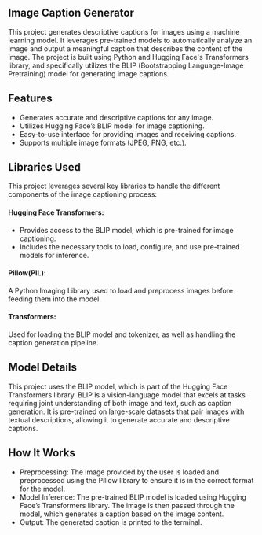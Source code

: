 ## Image Caption Generator
This project generates descriptive captions for images using a machine learning model. It leverages pre-trained models to automatically analyze an image and output a meaningful caption that describes the content of the image. The project is built using Python and Hugging Face's Transformers library, and specifically utilizes the BLIP (Bootstrapping Language-Image Pretraining) model for generating image captions.


## Features
* Generates accurate and descriptive captions for any image.
* Utilizes Hugging Face’s BLIP model for image captioning.
* Easy-to-use interface for providing images and receiving captions.
* Supports multiple image formats (JPEG, PNG, etc.).


## Libraries Used
This project leverages several key libraries to handle the different components of the image captioning process:

#### Hugging Face Transformers:
* Provides access to the BLIP model, which is pre-trained for image captioning.
* Includes the necessary tools to load, configure, and use pre-trained models for inference.

#### Pillow(PIL):
A Python Imaging Library used to load and preprocess images before feeding them into the model.

#### Transformers:
Used for loading the BLIP model and tokenizer, as well as handling the caption generation pipeline.


## Model Details
This project uses the BLIP model, which is part of the Hugging Face Transformers library. BLIP is a vision-language model that excels at tasks requiring joint understanding of both image and text, such as caption generation. It is pre-trained on large-scale datasets that pair images with textual descriptions, allowing it to generate accurate and descriptive captions.


## How It Works
* Preprocessing:
The image provided by the user is loaded and preprocessed using the Pillow library to ensure it is in the correct format for the model.
* Model Inference:
The pre-trained BLIP model is loaded using Hugging Face’s Transformers library. The image is then passed through the model, which generates a caption based on the image content.
* Output:
The generated caption is printed to the terminal.



